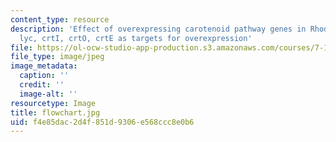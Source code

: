 ```yaml
---
content_type: resource
description: 'Effect of overexpressing carotenoid pathway genes in Rhodococcus: dxs,
  lyc, crtI, crtO, crtE as targets for overexpression'
file: https://ol-ocw-studio-app-production.s3.amazonaws.com/courses/7-13-experimental-microbial-genetics-fall-2003/f4e85dac2d4f851d9306e568ccc8e0b6_flowchart.jpg
file_type: image/jpeg
image_metadata:
  caption: ''
  credit: ''
  image-alt: ''
resourcetype: Image
title: flowchart.jpg
uid: f4e85dac-2d4f-851d-9306-e568ccc8e0b6
---
```

